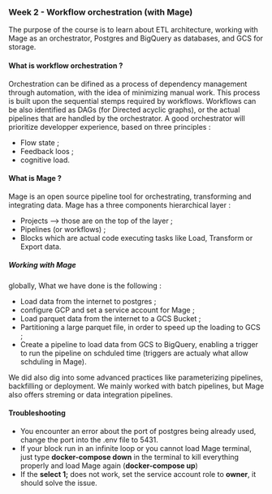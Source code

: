 ### Week 2 - Workflow orchestration (with Mage)
The purpose of the course is to learn about ETL architecture, working with Mage as an orchestrator, Postgres and BigQuery as databases, and GCS for storage.

#### What is workflow orchestration ?
Orchestration can be difined as a process of dependency management through automation, with the idea of minimizing manual work. This process is built upon the sequential stemps required by workflows.
Workflows can be also identified as DAGs (for Directed acyclic graphs), or the actual pipelines that are handled by the orchestrator. A good orchestrator will prioritize developper experience, based on three principles : 
* Flow state ;
* Feedback loos ;
* cognitive load.

#### What is Mage ?
Mage is an open source pipeline tool for orchestrating, transforming and integrating data. Mage has a three components hierarchical layer :
* Projects --> those are on the top of the layer ;
* Pipelines (or workflows) ;
* Blocks which are actual code executing tasks like Load, Transform or Export data.

##### Working with Mage

globally, What we have done is the following : 
* Load data from the internet to postgres ;
* configure GCP and set a service account for Mage ;
* Load parquet data from the internet to a GCS Bucket ;
* Partitioning a large parquet file, in order to speed up the loading to GCS ;
* Create a pipeline to load data from GCS to BigQuery, enabling a trigger to run the pipeline on schduled time (triggers are actualy what allow schduling in Mage).

We did also dig into some advanced practices like parameterizing pipelines, backfilling or deployment.
We mainly worked with batch pipelines, but Mage also offers streming or data integration pipelines.

  

#### Troubleshooting
* You encounter an error about the port of postgres being already used, change the port into the .env file to 5431.
* If your block run in an infinite loop or you cannot load Mage terminal, just type **docker-compose down** in the terminal to kill everything properly and load Mage again (**docker-compose up**)
* If the **select 1;** does not work, set the service account role to **owner**, it should solve the issue.